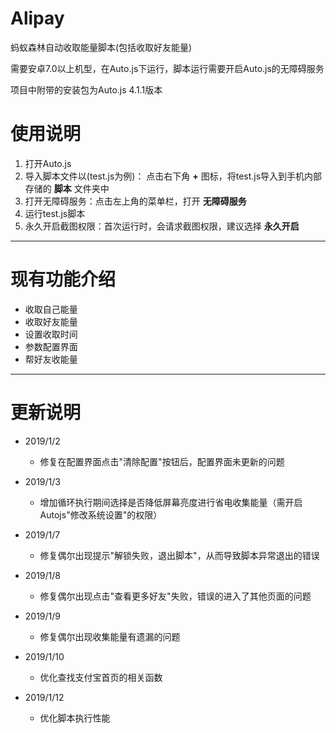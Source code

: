 # Alipay
蚂蚁森林自动收取能量脚本(包括收取好友能量)

需要安卓7.0以上机型，在Auto.js下运行，脚本运行需要开启Auto.js的无障碍服务

项目中附带的安装包为Auto.js 4.1.1版本
# 使用说明
1. 打开Auto.js
2. 导入脚本文件以(test.js为例)：
点击右下角 **+** 图标，将test.js导入到手机内部存储的 **脚本** 文件夹中
3. 打开无障碍服务：点击左上角的菜单栏，打开 **无障碍服务**
4. 运行test.js脚本
5. 永久开启截图权限：首次运行时，会请求截图权限，建议选择 **永久开启**
---
# 现有功能介绍
- 收取自己能量
- 收取好友能量
- 设置收取时间
- 参数配置界面
- 帮好友收能量
---
# 更新说明
- 2019/1/2 
    - 修复在配置界面点击"清除配置"按钮后，配置界面未更新的问题

- 2019/1/3
    - 增加循环执行期间选择是否降低屏幕亮度进行省电收集能量（需开启Autojs"修改系统设置"的权限）

- 2019/1/7
    - 修复偶尔出现提示"解锁失败，退出脚本"，从而导致脚本异常退出的错误

- 2019/1/8
    - 修复偶尔出现点击"查看更多好友"失败，错误的进入了其他页面的问题

- 2019/1/9
    - 修复偶尔出现收集能量有遗漏的问题

- 2019/1/10
    - 优化查找支付宝首页的相关函数

- 2019/1/12
    - 优化脚本执行性能
